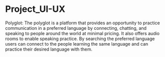 # Project_UI-UX

Polyglot: 
          The polyglot is a platform that provides an opportunity to practice communication in a preferred language by connecting, chatting, and speaking to people                 around the world at minimal pricing. It also offers audio rooms to enable speaking practice.  By searching the preferred language users can connect to the               people learning the same language and can practice their desired language with them.
